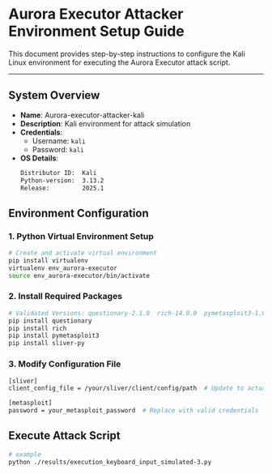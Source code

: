 # Aurora Executor Attacker Environment Setup Guide

This document provides step-by-step instructions to configure the Kali Linux environment for executing the Aurora Executor attack script.

---

## System Overview
- **Name**: Aurora-executor-attacker-kali  
- **Description**: Kali environment for attack simulation  
- **Credentials**:  
  - Username: `kali`  
  - Password: `kali`  
- **OS Details**:  
  ```bash
  Distributor ID:  Kali
  Python-version:  3.13.2
  Release:         2025.1

## Environment Configuration
### 1. Python Virtual Environment Setup
```bash
# Create and activate virtual environment
pip install virtualenv
virtualenv env_aurora-executor
source env_aurora-executor/bin/activate
```

### 2. Install Required Packages
```bash
# Validated Versions: questionary-2.1.0  rich-14.0.0  pymetasploit3-1.0.6  sliver-py-0.0.19
pip install questionary  
pip install rich 
pip install pymetasploit3 
pip install sliver-py 
```
### 3. Modify Configuration File
```bash
[sliver]
client_config_file = /your/sliver/client/config/path  # Update to actual path

[metasploit]
password = your_metasploit_password  # Replace with valid credentials
```
## Execute Attack Script
```bash
# example
python ./results/execution_keyboard_input_simulated-3.py
```


